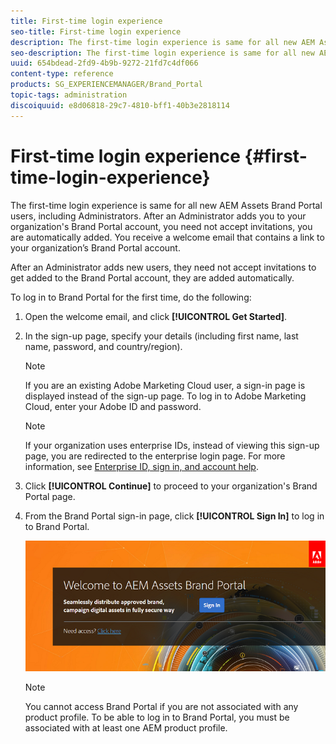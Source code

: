 ```yaml
---
title: First-time login experience
seo-title: First-time login experience
description: The first-time login experience is same for all new AEM Assets Brand Portal users, including Administrators. After an Administrator adds you to your organization's Brand Portal account, you need not accept invitations, you are automatically added. You receive a welcome email that contains a link to your organization’s Brand Portal account.
seo-description: The first-time login experience is same for all new AEM Assets Brand Portal users, including Administrators. After an Administrator adds you to your organization's Brand Portal account, you need not accept invitations, you are automatically added. You receive a welcome email that contains a link to your organization’s Brand Portal account.
uuid: 654bdead-2fd9-4b9b-9272-21fd7c4df066
content-type: reference
products: SG_EXPERIENCEMANAGER/Brand_Portal
topic-tags: administration
discoiquuid: e8d06818-29c7-4810-bff1-40b3e2818114
---
```


# First-time login experience {#first-time-login-experience}

The first-time login experience is same for all new AEM Assets Brand Portal users, including Administrators. After an Administrator adds you to your organization's Brand Portal account, you need not accept invitations, you are automatically added. You receive a welcome email that contains a link to your organization’s Brand Portal account.

After an Administrator adds new users, they need not accept invitations to get added to the Brand Portal account, they are added automatically.

To log in to Brand Portal for the first time, do the following:

1. Open the welcome email, and click **[!UICONTROL Get Started]**.

2. In the sign-up page, specify your details (including first name, last name, password, and country/region).
   >[!NOTE]
   >
   >If you are an existing Adobe Marketing Cloud user, a sign-in page is displayed instead of the sign-up page. To log in to Adobe Marketing Cloud, enter your Adobe ID and password.

   >[!NOTE]
   >
   >If your organization uses enterprise IDs, instead of viewing this sign-up page, you are redirected to the enterprise login page. For more information, see [Enterprise ID, sign in, and account help](https://helpx.adobe.com/in/enterprise/kb/enterprise-id-faq.html).

3. Click **[!UICONTROL Continue]** to proceed to your organization's Brand Portal page.
4. From the Brand Portal sign-in page, click **[!UICONTROL Sign In]** to log in to Brand Portal.

   ![Brand Portal Sign in page](assets/signin-onboarding.png)

   >[!NOTE]
   >
   >You cannot access Brand Portal if you are not associated with any product profile. To be able to log in to Brand Portal, you must be associated with at least one AEM product profile.
